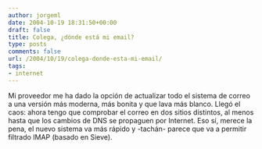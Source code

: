 ```yaml
---
author: jorgeml
date: 2004-10-19 18:31:50+00:00
draft: false
title: Colega, ¿dónde está mi email?
type: posts
comments: false
url: /2004/10/19/colega-donde-esta-mi-email/
tags:
- internet
---
```


Mi proveedor me ha dado la opción de actualizar todo el sistema de correo a una versión más moderna, más bonita y que lava más blanco. Llegó el caos: ahora tengo que comprobar el correo en dos sitios distintos, al menos hasta que los cambios de DNS se propaguen por Internet. Eso sí, merece la pena, el nuevo sistema va más rápido y -tachán- parece que va a permitir filtrado IMAP (basado en Sieve).
